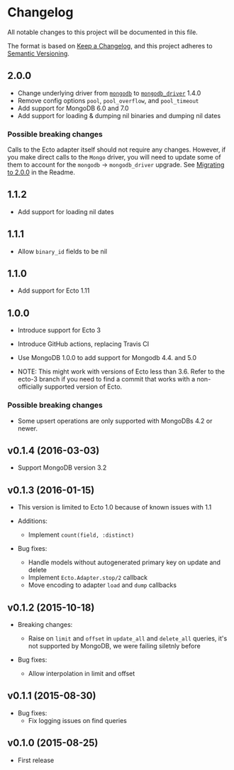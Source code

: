 # Changelog

All notable changes to this project will be documented in this file.

The format is based on [Keep a Changelog](https://keepachangelog.com/en/1.0.0/),
and this project adheres to [Semantic Versioning](https://semver.org/spec/v2.0.0.html).

## 2.0.0

* Change underlying driver from [`mongodb`](https://github.com/elixir-mongo/mongodb) to [`mongodb_driver`](https://github.com/zookzook/elixir-mongodb-driver) 1.4.0
* Remove config options `pool`, `pool_overflow`, and `pool_timeout`
* Add support for MongoDB 6.0 and 7.0
* Add support for loading & dumping nil binaries and dumping nil dates

### Possible breaking changes

Calls to the Ecto adapter itself should not require any changes. However, if you make direct calls to the `Mongo` driver, you will need to update some of them to account for the `mongodb` -> `mongodb_driver` upgrade. See [Migrating to 2.0.0](./README.md#migrating-to-200) in the Readme.

## 1.1.2
* Add support for loading nil dates

## 1.1.1
* Allow `binary_id` fields to be nil

## 1.1.0
* Add support for Ecto 1.11

## 1.0.0

* Introduce support for Ecto 3
* Introduce GitHub actions, replacing Travis CI
* Use MongoDB 1.0.0 to add support for Mongodb 4.4. and 5.0

* NOTE: This might work with versions of Ecto less than 3.6.
Refer to the ecto-3 branch if you need to find a commit that works with a non-officially supported version
of Ecto.

### Possible breaking changes

  * Some upsert operations are only supported with MongoDBs 4.2 or newer.

## v0.1.4 (2016-03-03)

  *  Support MongoDB version 3.2

## v0.1.3 (2016-01-15)

  * This version is limited to Ecto 1.0 because of known issues with 1.1

  * Additions:
    * Implement `count(field, :distinct)`

  * Bug fixes:
    * Handle models without autogenerated primary key on update and delete
    * Implement `Ecto.Adapter.stop/2` callback
    * Move encoding to adapter `load` and `dump` callbacks

## v0.1.2 (2015-10-18)

  * Breaking changes:
    * Raise on `limit` and `offset` in `update_all` and `delete_all` queries,
      it's not supported by MongoDB, we were failing siletnly before

  * Bug fixes:
    * Allow interpolation in limit and offset

## v0.1.1 (2015-08-30)

  * Bug fixes:
    * Fix logging issues on find queries

## v0.1.0 (2015-08-25)

  * First release
